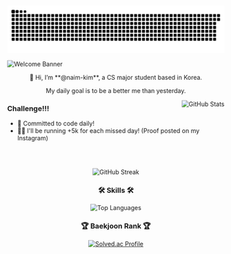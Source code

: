 <picture>
  <source media="(prefers-color-scheme: dark)" srcset="https://raw.githubusercontent.com/naim-kim/naim-kim/output/github-contribution-grid-snake-dark.svg">
  <source media="(prefers-color-scheme: light)" srcset="https://raw.githubusercontent.com/naim-kim/naim-kim/output/github-contribution-grid-snake.svg">
  <img alt="github contribution grid snake animation" src="https://raw.githubusercontent.com/naim-kim/naim-kim/output/github-contribution-grid-snake.svg">
</picture>

![Welcome Banner](https://capsule-render.vercel.app/api?type=waving&height=200&text=Welcome!&fontAlign=80&fontAlignY=40&color=gradient)

<div align="center">
  👋 Hi, I’m **@naim-kim**, a CS major student based in Korea.

  My daily goal is to be a better me than yesterday.

  <img align="right" src="https://github-readme-stats-naim-kims-projects.vercel.app/api?username=naim-kim&show_icons=true" alt="GitHub Stats" />

</div>

  ### Challenge!!!
  - 💪 Committed to code daily!
  - 🏃‍♀️ I'll be running +5k for each missed day! (Proof posted on my Instagram)

<br><br>
<div align="center">
    <img src="https://github-readme-streak-stats.herokuapp.com/?user=naim-kim&show_icons=true" alt="GitHub Streak" />

  <br>

 

### 🛠️ Skills 🛠️ 
  <img src="https://github-readme-stats-naim-kims-projects.vercel.app/api/top-langs/?username=naim-kim&layout=compact&show_icons=true" alt="Top Languages" />

  <br>

  ### 🏆 Baekjoon Rank 🏆
  [![Solved.ac Profile](http://mazassumnida.wtf/api/v2/generate_badge?boj=naimkim)](https://solved.ac/en/profile/naimkim)

  


</div>
